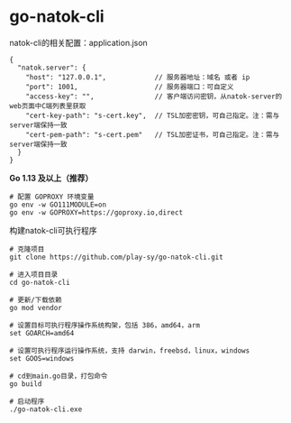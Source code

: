 # go-natok-cli


natok-cli的相关配置：application.json
```json5
{
  "natok.server": {
    "host": "127.0.0.1",            // 服务器地址：域名 或者 ip
    "port": 1001,                   // 服务器端口：可自定义
    "access-key": "",               // 客户端访问密钥，从natok-server的web页面中C端列表里获取
    "cert-key-path": "s-cert.key",  // TSL加密密钥，可自己指定。注：需与server端保持一致
    "cert-pem-path": "s-cert.pem"   // TSL加密证书，可自己指定。注：需与server端保持一致
  }
}
```

**Go 1.13 及以上（推荐）**
```shell
# 配置 GOPROXY 环境变量
go env -w GO111MODULE=on
go env -w GOPROXY=https://goproxy.io,direct
```

构建natok-cli可执行程序

```shell
# 克隆项目
git clone https://github.com/play-sy/go-natok-cli.git

# 进入项目目录
cd go-natok-cli

# 更新/下载依赖
go mod vendor

# 设置目标可执行程序操作系统构架，包括 386，amd64，arm
set GOARCH=amd64

# 设置可执行程序运行操作系统，支持 darwin，freebsd，linux，windows
set GOOS=windows

# cd到main.go目录，打包命令
go build

# 启动程序
./go-natok-cli.exe
```
